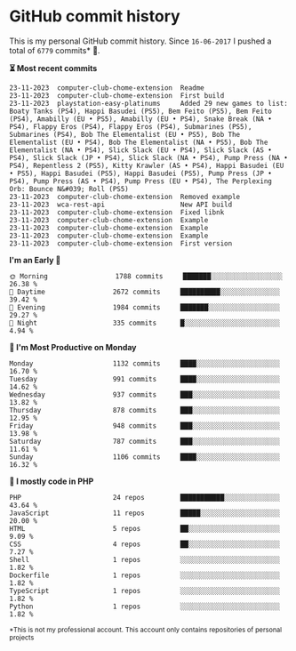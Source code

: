 # GitHub commit history
This is my personal GitHub commit history. Since <!--START_SECTION:first-commit-date-->`16-06-2017`<!--END_SECTION:first-commit-date--> I pushed a total of <!--START_SECTION:total-commit-count-->`6779`<!--END_SECTION:total-commit-count--> commits* 🎉.

<!--START_SECTION:most-recent-commits-->
**⏳ Most recent commits**
                                        
```text
23-11-2023  computer-club-chome-extension  Readme
23-11-2023  computer-club-chome-extension  First build
23-11-2023  playstation-easy-platinums     Added 29 new games to list: Boaty Tanks (PS4), Happi Basudei (PS5), Bem Feito (PS5), Bem Feito (PS4), Amabilly (EU • PS5), Amabilly (EU • PS4), Snake Break (NA • PS4), Flappy Eros (PS4), Flappy Eros (PS4), Submarines (PS5), Submarines (PS4), Bob The Elementalist (EU • PS5), Bob The Elementalist (EU • PS4), Bob The Elementalist (NA • PS5), Bob The Elementalist (NA • PS4), Slick Slack (EU • PS4), Slick Slack (AS • PS4), Slick Slack (JP • PS4), Slick Slack (NA • PS4), Pump Press (NA • PS4), Repentless 2 (PS5), Kitty Krawler (AS • PS4), Happi Basudei (EU • PS5), Happi Basudei (PS5), Happi Basudei (PS5), Pump Press (JP • PS4), Pump Press (AS • PS4), Pump Press (EU • PS4), The Perplexing Orb: Bounce N&#039; Roll (PS5)
23-11-2023  computer-club-chome-extension  Removed example
23-11-2023  wca-rest-api                   New API build
23-11-2023  computer-club-chome-extension  Fixed libnk
23-11-2023  computer-club-chome-extension  Example
23-11-2023  computer-club-chome-extension  Example
23-11-2023  computer-club-chome-extension  Example
23-11-2023  computer-club-chome-extension  First version
```
<!--END_SECTION:most-recent-commits-->  

<!--START_SECTION:commits-per-day-time-->
**I&#039;m an Early 🐤**

```text
🌞 Morning                 1788 commits     ███████░░░░░░░░░░░░░░░░░░   26.38 %
🌆 Daytime                 2672 commits     ██████████░░░░░░░░░░░░░░░   39.42 %
🌃 Evening                 1984 commits     ███████░░░░░░░░░░░░░░░░░░   29.27 %
🌙 Night                   335 commits      █░░░░░░░░░░░░░░░░░░░░░░░░   4.94 %
```
<!--END_SECTION:commits-per-day-time-->  

<!--START_SECTION:commits-per-weekday-->
**📅 I&#039;m Most Productive on Monday**

```text
Monday                    1132 commits     ████░░░░░░░░░░░░░░░░░░░░░   16.70 %
Tuesday                   991 commits      ████░░░░░░░░░░░░░░░░░░░░░   14.62 %
Wednesday                 937 commits      ███░░░░░░░░░░░░░░░░░░░░░░   13.82 %
Thursday                  878 commits      ███░░░░░░░░░░░░░░░░░░░░░░   12.95 %
Friday                    948 commits      ███░░░░░░░░░░░░░░░░░░░░░░   13.98 %
Saturday                  787 commits      ███░░░░░░░░░░░░░░░░░░░░░░   11.61 %
Sunday                    1106 commits     ████░░░░░░░░░░░░░░░░░░░░░   16.32 %
```
<!--END_SECTION:commits-per-weekday-->  

<!--START_SECTION:repos-per-language-->
**💬 I mostly code in PHP**

```text
PHP                       24 repos         ███████████░░░░░░░░░░░░░░   43.64 %
JavaScript                11 repos         █████░░░░░░░░░░░░░░░░░░░░   20.00 %
HTML                      5 repos          ██░░░░░░░░░░░░░░░░░░░░░░░   9.09 %
CSS                       4 repos          ██░░░░░░░░░░░░░░░░░░░░░░░   7.27 %
Shell                     1 repos          ░░░░░░░░░░░░░░░░░░░░░░░░░   1.82 %
Dockerfile                1 repos          ░░░░░░░░░░░░░░░░░░░░░░░░░   1.82 %
TypeScript                1 repos          ░░░░░░░░░░░░░░░░░░░░░░░░░   1.82 %
Python                    1 repos          ░░░░░░░░░░░░░░░░░░░░░░░░░   1.82 %
```
<!--END_SECTION:repos-per-language-->  

<sub>*This is not my professional account. This account only contains repositories of personal projects</sub>
